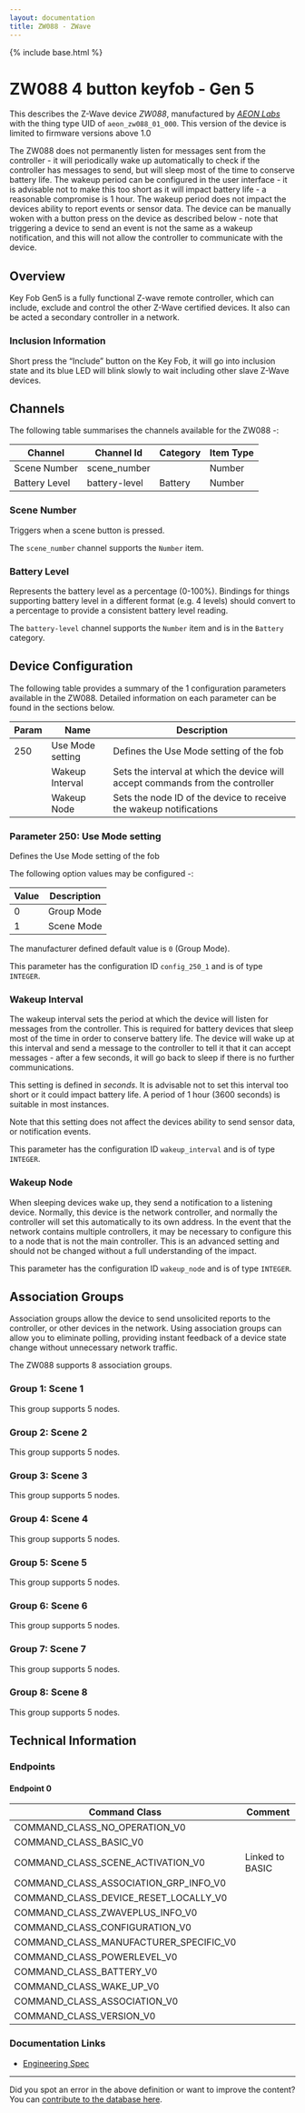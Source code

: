 ```yaml
---
layout: documentation
title: ZW088 - ZWave
---
```


{% include base.html %}

# ZW088 4 button keyfob - Gen 5
This describes the Z-Wave device *ZW088*, manufactured by *[AEON Labs](http://aeotec.com/)* with the thing type UID of ```aeon_zw088_01_000```.
This version of the device is limited to firmware versions above 1.0

The ZW088 does not permanently listen for messages sent from the controller - it will periodically wake up automatically to check if the controller has messages to send, but will sleep most of the time to conserve battery life. The wakeup period can be configured in the user interface - it is advisable not to make this too short as it will impact battery life - a reasonable compromise is 1 hour. The wakeup period does not impact the devices ability to report events or sensor data. The device can be manually woken with a button press on the device as described below - note that triggering a device to send an event is not the same as a wakeup notification, and this will not allow the controller to communicate with the device.

## Overview

Key Fob Gen5 is a fully functional Z-wave remote controller, which can include, exclude and control the other Z-Wave certified devices. It also can be acted a secondary controller in a network.

### Inclusion Information

Short press the “Include” button on the Key Fob, it will go into inclusion state and its blue LED will blink slowly to wait including other slave Z-Wave devices.

## Channels

The following table summarises the channels available for the ZW088 -:

| Channel | Channel Id | Category | Item Type |
|---------|------------|----------|-----------|
| Scene Number | scene_number |  | Number | 
| Battery Level | battery-level | Battery | Number |

### Scene Number

Triggers when a scene button is pressed.

The ```scene_number``` channel supports the ```Number``` item.

### Battery Level

Represents the battery level as a percentage (0-100%). Bindings for things supporting battery level in a different format (e.g. 4 levels) should convert to a percentage to provide a consistent battery level reading.

The ```battery-level``` channel supports the ```Number``` item and is in the ```Battery``` category.



## Device Configuration

The following table provides a summary of the 1 configuration parameters available in the ZW088.
Detailed information on each parameter can be found in the sections below.

| Param | Name  | Description |
|-------|-------|-------------|
| 250 | Use Mode setting | Defines the Use Mode setting of the fob |
|  | Wakeup Interval | Sets the interval at which the device will accept commands from the controller |
|  | Wakeup Node | Sets the node ID of the device to receive the wakeup notifications |

### Parameter 250: Use Mode setting

Defines the Use Mode setting of the fob

The following option values may be configured -:

| Value  | Description |
|--------|-------------|
| 0 | Group Mode |
| 1 | Scene Mode |

The manufacturer defined default value is ```0``` (Group Mode).

This parameter has the configuration ID ```config_250_1``` and is of type ```INTEGER```.

### Wakeup Interval

The wakeup interval sets the period at which the device will listen for messages from the controller. This is required for battery devices that sleep most of the time in order to conserve battery life. The device will wake up at this interval and send a message to the controller to tell it that it can accept messages - after a few seconds, it will go back to sleep if there is no further communications. 

This setting is defined in *seconds*. It is advisable not to set this interval too short or it could impact battery life. A period of 1 hour (3600 seconds) is suitable in most instances.

Note that this setting does not affect the devices ability to send sensor data, or notification events.

This parameter has the configuration ID ```wakeup_interval``` and is of type ```INTEGER```.

### Wakeup Node

When sleeping devices wake up, they send a notification to a listening device. Normally, this device is the network controller, and normally the controller will set this automatically to its own address.
In the event that the network contains multiple controllers, it may be necessary to configure this to a node that is not the main controller. This is an advanced setting and should not be changed without a full understanding of the impact.

This parameter has the configuration ID ```wakeup_node``` and is of type ```INTEGER```.


## Association Groups

Association groups allow the device to send unsolicited reports to the controller, or other devices in the network. Using association groups can allow you to eliminate polling, providing instant feedback of a device state change without unnecessary network traffic.

The ZW088 supports 8 association groups.

### Group 1: Scene 1


This group supports 5 nodes.

### Group 2: Scene 2


This group supports 5 nodes.

### Group 3: Scene 3


This group supports 5 nodes.

### Group 4: Scene 4


This group supports 5 nodes.

### Group 5: Scene 5


This group supports 5 nodes.

### Group 6: Scene 6


This group supports 5 nodes.

### Group 7: Scene 7


This group supports 5 nodes.

### Group 8: Scene 8


This group supports 5 nodes.

## Technical Information

### Endpoints

#### Endpoint 0

| Command Class | Comment |
|---------------|---------|
| COMMAND_CLASS_NO_OPERATION_V0| |
| COMMAND_CLASS_BASIC_V0| |
| COMMAND_CLASS_SCENE_ACTIVATION_V0| Linked to BASIC|
| COMMAND_CLASS_ASSOCIATION_GRP_INFO_V0| |
| COMMAND_CLASS_DEVICE_RESET_LOCALLY_V0| |
| COMMAND_CLASS_ZWAVEPLUS_INFO_V0| |
| COMMAND_CLASS_CONFIGURATION_V0| |
| COMMAND_CLASS_MANUFACTURER_SPECIFIC_V0| |
| COMMAND_CLASS_POWERLEVEL_V0| |
| COMMAND_CLASS_BATTERY_V0| |
| COMMAND_CLASS_WAKE_UP_V0| |
| COMMAND_CLASS_ASSOCIATION_V0| |
| COMMAND_CLASS_VERSION_V0| |

### Documentation Links

* [Engineering Spec](https://www.cd-jackson.com/zwave_device_uploads/87/z-wave-aeon-labs-key-fob-remote-gen5-engineering-specification.pdf)

---

Did you spot an error in the above definition or want to improve the content?
You can [contribute to the database here](http://www.cd-jackson.com/index.php/zwave/zwave-device-database/zwave-device-list/devicesummary/87).
